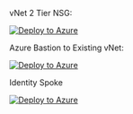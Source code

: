 vNet 2 Tier NSG:

[![Deploy to Azure](https://aka.ms/deploytoazurebutton)](https://portal.azure.com/#create/Microsoft.Template/uri/https%3A%2F%2Fraw.githubusercontent.com%2Fcgtheflash%2Ftest%2Fmain%2Fvnet-nsg%2F1-Tier-NSG.json)

Azure Bastion to Existing vNet:

[![Deploy to Azure](https://aka.ms/deploytoazurebutton)](https://portal.azure.com/#create/Microsoft.Template/uri/https%3A%2F%2Fraw.githubusercontent.com%2Fcgtheflash%2Ftest%2Fmain%2FBastion%2FBastion-Existing-vNet.json)

Identity Spoke

[![Deploy to Azure](https://aka.ms/deploytoazurebutton)](https://portal.azure.com/#create/Microsoft.Template/uri/https%3A%2F%2Fraw.githubusercontent.com%2Fcgtheflash%2Ftest%2Fmain%2FIdentity%2FIdentity-Spoke.json)
